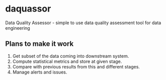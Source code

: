 # daquassor

Data Quality Assessor - simple to use data quality assessment tool for data engineering

## Plans to make it work

1. Get subset of the data coming into downstream system.
2. Compute statistical metrics and store at given stage.
3. Compare with previous results from this and different stages.
4. Manage alerts and issues.
